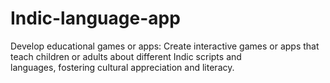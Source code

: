 # Indic-language-app
Develop educational games or apps: Create interactive games or apps that teach children or adults about different Indic scripts and languages, fostering cultural appreciation and literacy.
